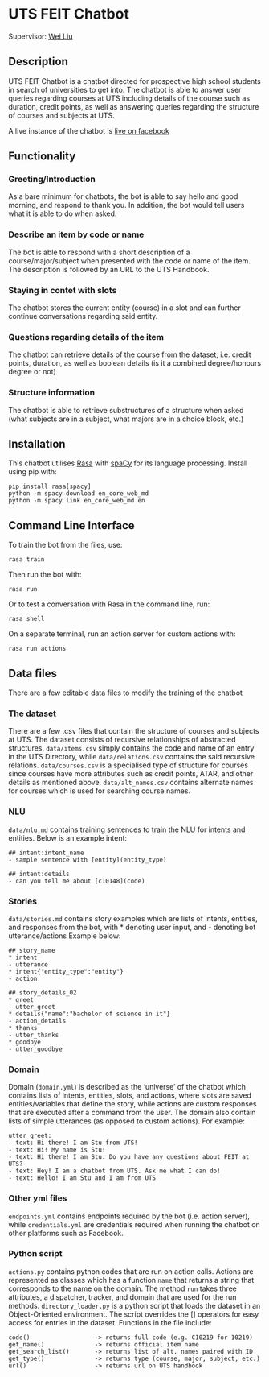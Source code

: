 # UTS FEIT Chatbot
Supervisor: [Wei Liu](https://www.uts.edu.au/staff/wei.liu)

## Description
UTS FEIT Chatbot is a chatbot directed for prospective high school students in search of universities to get into. The chatbot is able to answer user queries regarding courses at UTS including details of the course such as duration, credit points, as well as answering queries regarding the structure of courses and subjects at UTS. 

A live instance of the chatbot is [live on facebook](https://www.facebook.com/FEITCourseBot/)

## Functionality

### Greeting/Introduction
As a bare minimum for chatbots, the bot is able to say hello and good morning, and respond to thank you. In addition, the bot would tell users what it is able to do when asked.

### Describe an item by code or name
The bot is able to respond with a short description of a course/major/subject when presented with the code or name of the item. The description is followed by an URL to the UTS Handbook. 

### Staying in contet with slots
The chatbot stores the current entity (course) in a slot and can further continue conversations regarding said entity.

### Questions regarding details of the item
The chatbot can retrieve details of the course from the dataset, i.e. credit points, duration, as well as boolean details (is it a combined degree/honours degree or not)

### Structure information
The chatbot is able to retrieve substructures of a structure when asked (what subjects are in a subject, what majors are in a choice block, etc.)

###

## Installation
This chatbot utilises [Rasa](https://rasa.com) with [spaCy](https://spacy.io) for its language processing. Install using pip with:
```
pip install rasa[spacy]
python -m spacy download en_core_web_md
python -m spacy link en_core_web_md en
```

## Command Line Interface
To train the bot from the files, use:
```
rasa train
```

Then run the bot with:
```
rasa run
```
Or to test a conversation with Rasa in the command line, run:
```
rasa shell
```

On a separate terminal, run an action server for custom actions with:
```
rasa run actions
```

## Data files
There are a few editable data files to modify the training of the chatbot

### The dataset
There are a few .csv files that contain the structure of courses and subjects at UTS. The dataset consists of recursive relationships of abstracted structures. ```data/items.csv``` simply contains the code and name of an entry in the UTS Directory, while ```data/relations.csv``` contains the said recursive relations. ```data/courses.csv``` is a specialised type of structure for courses since courses have more attributes such as credit points, ATAR, and other details as mentioned above. ```data/alt_names.csv``` contains alternate names for courses which is used for searching course names.

### NLU
```data/nlu.md``` contains training sentences to train the NLU for intents and entities. Below is an example intent:
```
## intent:intent_name
- sample sentence with [entity](entity_type)
```
```
## intent:details
- can you tell me about [c10148](code)
```
### Stories
```data/stories.md``` contains story examples which are lists of intents, entities, and responses from the bot, with * denoting user input, and - denoting bot utterance/actions Example below:
```
## story_name
* intent
- utterance
* intent{"entity_type":"entity"}
- action
```
```
## story_details_02
* greet
- utter_greet
* details{"name":"bachelor of science in it"}
- action_details
* thanks
- utter_thanks
* goodbye
- utter_goodbye  
```
### Domain
Domain (```domain.yml```) is described as the ‘universe’ of the chatbot which contains lists of intents, entities, slots, and actions, where slots are saved entities/variables that define the story, while actions are custom responses that are executed after a command from the user. The domain also contain lists of simple utterances (as opposed to custom actions). For example:
```
utter_greet:
- text: Hi there! I am Stu from UTS!
- text: Hi! My name is Stu!
- text: Hi there! I am Stu. Do you have any questions about FEIT at UTS?
- text: Hey! I am a chatbot from UTS. Ask me what I can do!
- text: Hello! I am Stu and I am from UTS 
```
### Other yml files
```endpoints.yml``` contains endpoints required by the bot (i.e. action server), while ```credentials.yml``` are credentials required when running the chatbot on other platforms such as Facebook.

### Python script
```actions.py``` contains python codes that are run on action calls. Actions are represented as classes which has a function ```name``` that returns a string that corresponds to the name on the domain. The method ```run``` takes three attributes, a dispatcher, tracker, and domain that are used for the run methods.
```directory_loader.py``` is a python script that loads the dataset in an Object-Oriented environment. The script overrides the [] operators for easy access for entries in the dataset. Functions in the file include:
```
code()                  -> returns full code (e.g. C10219 for 10219)
get_name()              -> returns official item name
get_search_list()       -> returns list of alt. names paired with ID
get_type()              -> returns type (course, major, subject, etc.)
url()                   -> returns url on UTS handbook 
```
